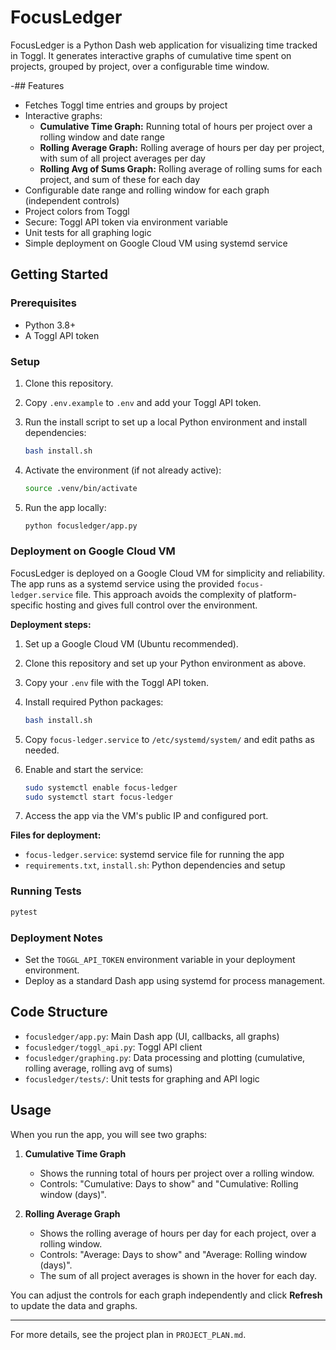 # FocusLedger

FocusLedger is a Python Dash web application for visualizing time tracked in Toggl. It generates interactive graphs of cumulative time spent on projects, grouped by project, over a configurable time window.

-## Features
- Fetches Toggl time entries and groups by project
- Interactive graphs:
  - **Cumulative Time Graph:** Running total of hours per project over a rolling window and date range
  - **Rolling Average Graph:** Rolling average of hours per day per project, with sum of all project averages per day
  - **Rolling Avg of Sums Graph:** Rolling average of rolling sums for each project, and sum of these for each day
- Configurable date range and rolling window for each graph (independent controls)
- Project colors from Toggl
- Secure: Toggl API token via environment variable
- Unit tests for all graphing logic
- Simple deployment on Google Cloud VM using systemd service

## Getting Started


### Prerequisites

- Python 3.8+
- A Toggl API token


### Setup

1. Clone this repository.
2. Copy `.env.example` to `.env` and add your Toggl API token.
3. Run the install script to set up a local Python environment and install dependencies:

   ```bash
   bash install.sh
   ```

4. Activate the environment (if not already active):

   ```bash
   source .venv/bin/activate
   ```

5. Run the app locally:

   ```bash
   python focusledger/app.py
   ```



### Deployment on Google Cloud VM

FocusLedger is deployed on a Google Cloud VM for simplicity and reliability. The app runs as a systemd service using the provided `focus-ledger.service` file. This approach avoids the complexity of platform-specific hosting and gives full control over the environment.

**Deployment steps:**

1. Set up a Google Cloud VM (Ubuntu recommended).
2. Clone this repository and set up your Python environment as above.
3. Copy your `.env` file with the Toggl API token.
4. Install required Python packages:

   ```bash
   bash install.sh
   ```

5. Copy `focus-ledger.service` to `/etc/systemd/system/` and edit paths as needed.
6. Enable and start the service:

   ```bash
   sudo systemctl enable focus-ledger
   sudo systemctl start focus-ledger
   ```

7. Access the app via the VM's public IP and configured port.

**Files for deployment:**

- `focus-ledger.service`: systemd service file for running the app
- `requirements.txt`, `install.sh`: Python dependencies and setup


### Running Tests

```bash
pytest
```



### Deployment Notes

- Set the `TOGGL_API_TOKEN` environment variable in your deployment environment.
- Deploy as a standard Dash app using systemd for process management.


## Code Structure

- `focusledger/app.py`: Main Dash app (UI, callbacks, all graphs)
- `focusledger/toggl_api.py`: Toggl API client
- `focusledger/graphing.py`: Data processing and plotting (cumulative, rolling average, rolling avg of sums)
- `focusledger/tests/`: Unit tests for graphing and API logic
## Usage

When you run the app, you will see two graphs:

1. **Cumulative Time Graph**
   - Shows the running total of hours per project over a rolling window.
   - Controls: "Cumulative: Days to show" and "Cumulative: Rolling window (days)".

2. **Rolling Average Graph**
   - Shows the rolling average of hours per day for each project, over a rolling window.
   - Controls: "Average: Days to show" and "Average: Rolling window (days)".
   - The sum of all project averages is shown in the hover for each day.

You can adjust the controls for each graph independently and click **Refresh** to update the data and graphs.

---



For more details, see the project plan in `PROJECT_PLAN.md`.

